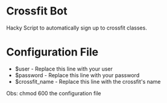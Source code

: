 # Crossfit Bot
Hacky Script to automatically sign up to crossfit classes.


# Configuration File

* $user - Replace this line with your user
* $password - Replace this line with your password
* $crossfit_name - Replace this line with the crossfit's name

Obs: chmod 600 the configuration file
